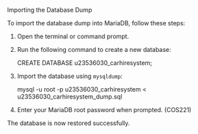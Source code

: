 Importing the Database Dump

To import the database dump into MariaDB, follow these steps:

1. Open the terminal or command prompt.
2. Run the following command to create a new database:
   
   CREATE DATABASE u23536030_carhiresystem;

3. Import the database using `mysqldump`:

   mysql -u root -p u23536030_carhiresystem < u23536030_carhiresystem_dump.sql

4. Enter your MariaDB root password when prompted. (COS221)

The database is now restored successfully.

